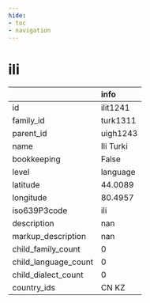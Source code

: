 ```yaml
---
hide:
- toc
- navigation
---
```

# ili
|                      | info      |
|:---------------------|:----------|
| id                   | ilit1241  |
| family_id            | turk1311  |
| parent_id            | uigh1243  |
| name                 | Ili Turki |
| bookkeeping          | False     |
| level                | language  |
| latitude             | 44.0089   |
| longitude            | 80.4957   |
| iso639P3code         | ili       |
| description          | nan       |
| markup_description   | nan       |
| child_family_count   | 0         |
| child_language_count | 0         |
| child_dialect_count  | 0         |
| country_ids          | CN KZ     |